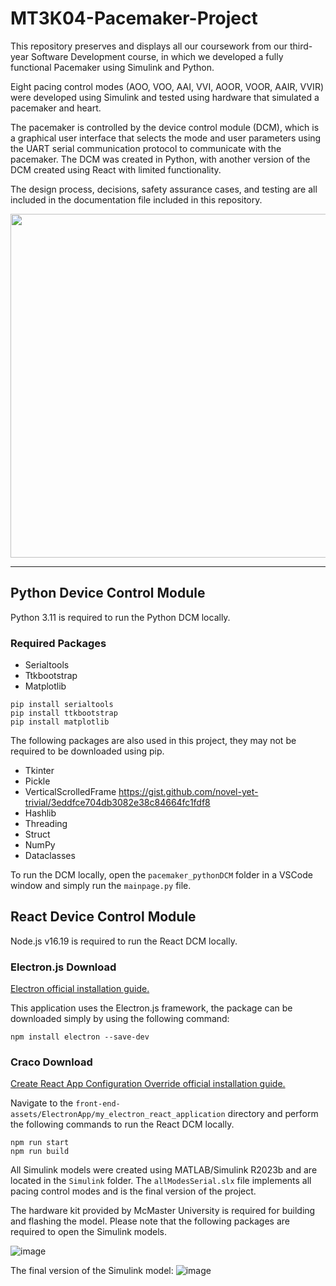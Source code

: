 # MT3K04-Pacemaker-Project

This repository preserves and displays all our coursework from our third-year Software Development course, in which we developed a fully functional Pacemaker using Simulink and Python.

Eight pacing control modes (AOO, VOO, AAI, VVI, AOOR, VOOR, AAIR, VVIR) were developed using Simulink and tested using hardware that simulated a pacemaker and heart.

The pacemaker is controlled by the device control module (DCM), which is a graphical user interface that selects the mode and user parameters using the UART serial communication protocol to communicate with the pacemaker. The DCM was created in Python, with another version of the DCM created using React with limited functionality.

The design process, decisions, safety assurance cases, and testing are all included in the documentation file included in this repository.

<img src="https://github.com/Tegh25/MT3K04-Pacemaker-Project/assets/48258080/2227dc68-365d-4cdd-90ee-328be8e22126" width="700" height="550" />

---

## Python Device Control Module

Python 3.11 is required to run the Python DCM locally.

### Required Packages

- Serialtools
- Ttkbootstrap
- Matplotlib

```
pip install serialtools
pip install ttkbootstrap
pip install matplotlib
```

The following packages are also used in this project, they may not be required to be downloaded using pip.
- Tkinter
- Pickle
- VerticalScrolledFrame https://gist.github.com/novel-yet-trivial/3eddfce704db3082e38c84664fc1fdf8
- Hashlib
- Threading
- Struct
- NumPy
- Dataclasses

To run the DCM locally, open the `pacemaker_pythonDCM` folder in a VSCode window and simply run the `mainpage.py` file.


## React Device Control Module

Node.js v16.19 is required to run the React DCM locally.

### Electron.js Download

[Electron official installation guide.](https://www.electronjs.org/docs/latest/tutorial/installation)

This application uses the Electron.js framework, the package can be downloaded simply by using the following command:

`npm install electron --save-dev`

### Craco Download

[Create React App Configuration Override official installation guide.](https://www.npmjs.com/package/@craco/craco)

Navigate to the `front-end-assets/ElectronApp/my_electron_react_application` directory and perform the following commands to run the React DCM locally.

```
npm run start
npm run build
```

All Simulink models were created using MATLAB/Simulink R2023b and are located in the `Simulink` folder. The `allModesSerial.slx` file implements all pacing control modes and is the final version of the project.

The hardware kit provided by McMaster University is required for building and flashing the model. Please note that the following packages are required to open the Simulink models.

![image](https://github.com/Tegh25/MT3K04-Pacemaker-Project/assets/48258080/31651267-ae96-49bc-8d24-ba2db9dcd240)

The final version of the Simulink model:
![image](https://github.com/Tegh25/MT3K04-Pacemaker-Project/assets/48258080/a74c8ee0-068d-43d8-ae87-003574730920)

